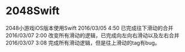 # 2048Swift
2048小游戏iOS版本使用Swift
2016/03/05 4:50 已完成往下滑动的合并
2016/03/07 2:00 改变所有滑动的逻辑，已完成向左向右滑动以及左右合并
2016/03/07 3:08 完成所有滑动逻辑，但是往上滑动的tag有bug。
